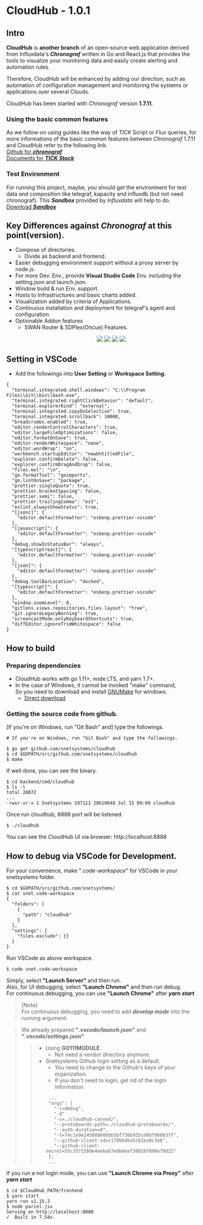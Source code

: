 # CloudHub - 1.0.1

## Intro

**CloudHub** is **another branch** of an open-source web application derived from Influxdata's **_Chronograf_** written in Go and React.js that provides the tools to visualize your monitoring data and easily create alerting and automation rules.

Therefore, CloudHub will be enhanced by adding our direction, such as automation of configuration management and monitoring the systems or applications over several Clouds.

CloudHub has been started with _Chronograf_ version **1.7.11**.

### Using the basic common features

As we follow on using guides like the way of _TICK_ Script or _Flux_ queries, for more informations of the basic common features between _Chronograf_ 1.7.11 and CloudHub refer to the following link.<br>
[Github for **_chronograf_**](https://github.com/influxdata/chronograf/blob/master/README.md)<br>
[Documents for **_TICK Stack_**](https://docs.influxdata.com/)

### Test Environment

For running this project, maybe, you should get the environment for test data and composition like telegraf, kapacity and influxdb (but not need chronograf).
This **_Sandbox_** provided by _Influxdata_ will help to do.<br>
[Download **_Sandbox_**](https://github.com/influxdata/sandbox)

## Key Differences against _Chronograf_ at this point(version).

- Compose of directories.
  - Divide as backend and frontend.
- Easier debugging environment support without a proxy server by node.js.
- For more Dev. Env., provide **Visual Studio Code** Env. including the setting.json and launch.json.
- Window build & run Env. support.
- Hosts to Infrastructures and basic charts added.
- Visualization added by criteria of Applications.
- Continuous installation and deployment for telegraf's agent and configuration.
- Optionable Addon features
  - SWAN Router & SDPlex(Oncue) Features.
    <p align="center">
      <img src="https://github.com/snetsystems/cloudhub/blob/master/docs/images/infrastructure.png"/>
      <img src="https://github.com/snetsystems/cloudhub/blob/master/docs/images/applications.png"/>
      <img src="https://github.com/snetsystems/cloudhub/blob/master/docs/images/agent_configure.png"/>
      <img src="https://github.com/snetsystems/cloudhub/blob/master/docs/images/swan.png"/>
    </p>

## Setting in VSCode

- Add the followings into **User Setting** or **Workspace Setting**.

```
{
  "terminal.integrated.shell.windows": "C:\\Program Files\\Git\\bin\\bash.exe",
  "terminal.integrated.rightClickBehavior": "default",
  "terminal.explorerKind": "external",
  "terminal.integrated.copyOnSelection": true,
  "terminal.integrated.scrollback": 10000,
  "breadcrumbs.enabled": true,
  "editor.renderControlCharacters": true,
  "editor.largeFileOptimizations": false,
  "editor.formatOnSave": true,
  "editor.renderWhitespace": "none",
  "editor.wordWrap": "on",
  "workbench.startupEditor": "newUntitledFile",
  "explorer.confirmDelete": false,
  "explorer.confirmDragAndDrop": false,
  "files.eol": "\n",
  "go.formatTool": "goimports",
  "go.lintOnSave": "package",
  "prettier.singleQuote": true,
  "prettier.bracketSpacing": false,
  "prettier.semi": false,
  "prettier.trailingComma": "es5",
  "eslint.alwaysShowStatus": true,
  "[jsonc]": {
    "editor.defaultFormatter": "esbenp.prettier-vscode"
  },
  "[javascript]": {
    "editor.defaultFormatter": "esbenp.prettier-vscode"
  },
  "debug.showInStatusBar": "always",
  "[typescriptreact]": {
    "editor.defaultFormatter": "esbenp.prettier-vscode"
  },
  "[json]": {
    "editor.defaultFormatter": "esbenp.prettier-vscode"
  },
  "debug.toolBarLocation": "docked",
  "[typescript]": {
    "editor.defaultFormatter": "esbenp.prettier-vscode"
  },
  "window.zoomLevel": 0,
  "gitlens.views.repositories.files.layout": "tree",
  "git.ignoreLegacyWarning": true,
  "screencastMode.onlyKeyboardShortcuts": true,
  "diffEditor.ignoreTrimWhitespace": false
}
```

## How to build

### Preparing dependencies

- CloudHub works with go 1.11+, node LTS, and yarn 1.7+.
- In the case of Windows, it cannot be invoked "make" command,<br>So you need to download and install [GNUMake](http://gnuwin32.sourceforge.net/packages/make.htm) for windows.
  - [Direct download](http://gnuwin32.sourceforge.net/downlinks/make.php)

### Getting the source code from github.

[If you're on Windows, run "Git Bash" and] type the followings.

```
# If you're on Windows, run "Git Bash" and type the followings.

$ go get github.com/snetsystems/cloudhub
$ cd $GOPATH/src/github.com/snetsystems/cloudhub
$ make
```

If well done, you can see the binary.

```
$ cd backend/cmd/cloudhub
$ ls -l
total 28072
...
-rwxr-xr-x 1 Snetsystems 197121 28610048 Jul 15 09:09 cloudhub
```

Once run cloudhub, 8888 port will be listened.

```
$ ./cloudhub
```

You can see the CloudHub UI via browser: http://localhost:8888

## How to debug via VSCode for Development.

For your convenience, make "_.code-workspace_" for VSCode in your snetsystems folder.

```
$ cd $GOPATH/src/github.com/snetsystems/
$ cat snet.code-workspace
{
  "folders": [
    {
      "path": "cloudhub"
    }
  ],
  "settings": {
    "files.exclude": {}
  }
}
```

Run VSCode as above workspace.

```
$ code snet.code-workspace
```

Simply, select **"Launch Server"** and then run.<br>
Also, for UI debugging, select **"Launch Chrome"** and then run debug.<br>
For continuous debugging, you can use **"Launch Chrome"** after _**yarn start**_<br>

> [Note]<br>
> For continuous debugging, you need to add **_develop mode_** into the running argument.

> We already prepared **"_.vscode/launch.json_"** and **"_.vscode/settings.json_"**
>
> > - Using **GO111MODULE**.
> >   - Not need a vendor directory anymore.
> > - Snetsystems Github login setting as a default.
> >   - You need to change to the Github's keys of your organization.
> >   - If you don't need to login, get rid of the login information.
> >   ```
> >    ...
> >    "args": [
> >      "-l=debug",
> >      "-d"
> >      "-c=./cloudhub-canned/",
> >      "--protoboards-path=./cloudhub-protoboards/",
> >      "--auth-duration=0",
> >      "-t=74c1e9e2450886060b5bf736b935cd0bf960837f",
> >      "--github-client-id=c170bbdba5cb2ea8c3e6",
> >      "--github-client-secret=55c35715b0e4eebab7edbdeef3081bf890e79d22"
> >    ],
> >    ...
> >   ```

If you run a not login mode, you can use **"Launch Chrome via Proxy"** after _**yarn start**_

```
$ cd $CloudHub_PATH/frontend
$ yarn start
yarn run v1.15.2
$ node parcel.jsx
Serving on http://localhost:8080
√  Built in 7.54s.
```
